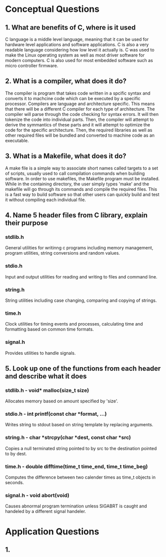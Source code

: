 # Conceptual Questions

## 1. What are benefits of C, where is it used

C language is a middle level language, meaning that it can be used for hardware level applications and software applications. C is also a very readable language considering how low level it actually is. C was used to make the Linux operating system as well as most driver software for modern computers. C is also used for most embedded software such as micro controller firmware.

## 2. What is a compiler, what does it do?

The compiler is program that takes code written in a spcific syntax and converts it to machcine code which can be executed by a specific processor. Compilers are language and architecture specific. This means that there will be a different C compiler for each type of architecture. The compiler will parse through the code checking for syntax errors. It will then tokenize the code into individual parts. Then, the compiler will attempt to derive the symmantics of these parts and it will attempt to optimize the code for the specific architecture. Then, the required libraries as well as other required files will be bundled and converted to machine code as an executable.

## 3. What is a Makefile, what does it do?

A make file is a simple way to associate short names called targets to a set of scripts, usually used to call compilation commands when building software. In order to use makefiles, the Makefile program must be installed. While in the containing directory, the user simply types 'make' and the makefile will go through its commands and compile the required files. This is a fast way to build software so that other users can quickly build and test it without compiling each individual file.

## 4. Name 5 header files from C library, explain their purpose

### stdlib.h

General utilities for writinng c programs including memory management, program utilities, string conversions and random values.

### stdio.h

Input and output utilities for reading and writing to files and command line.

### string.h

String utilities including case changing, comparing and copying of strings.

### time.h

Clock utilities for timing events and processes, calculating time and formatting based on common time formats.

### signal.h

Provides utilities to handle signals.

## 5. Look up one of the functions from each header and describe what it does

### stdlib.h - void* malloc(size_t size)

Allocates memory based on amount specified by 'size'.

### stdio.h - int printf(const char \*format, ...)

Writes string to stdout based on string template by replacing arguments.

### string.h - char \*strcpy(char \*dest, const char \*src)

Copies a null terminated string pointed to by src to the destination pointed to by dest.

### time.h - double difftime(time_t time_end, time_t time_beg)

Computes the difference between two calender times as time_t objects in seconds.

### signal.h - void abort(void)

Causes abnormal program termination unless SIGABRT is caught and handeled by a different signal handeler.

# Application Questions

## 1. 
